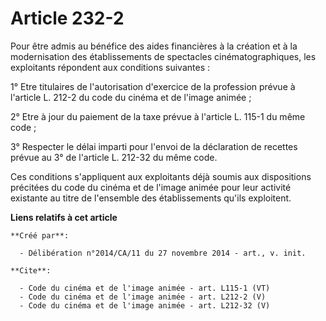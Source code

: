 # Article 232-2

Pour être admis au bénéfice des aides financières à la création et à la modernisation des établissements de spectacles
cinématographiques, les exploitants répondent aux conditions suivantes : 

1° Etre titulaires de l'autorisation d'exercice de la profession prévue à l'article L. 212-2 du code du cinéma et de l'image
animée ; 

2° Etre à jour du paiement de la taxe prévue à l'article L. 115-1 du même code ; 

3° Respecter le délai imparti pour l'envoi de la déclaration de recettes prévue au 3° de l'article L. 212-32 du même code. 

Ces conditions s'appliquent aux exploitants déjà soumis aux dispositions précitées du code du cinéma et de l'image animée
pour leur activité existante au titre de l'ensemble des établissements qu'ils exploitent.

**Liens relatifs à cet article**

	**Créé par**:

	  - Délibération n°2014/CA/11 du 27 novembre 2014 - art., v. init.

	**Cite**:

	  - Code du cinéma et de l'image animée - art. L115-1 (VT)
	  - Code du cinéma et de l'image animée - art. L212-2 (V)
	  - Code du cinéma et de l'image animée - art. L212-32 (V)
